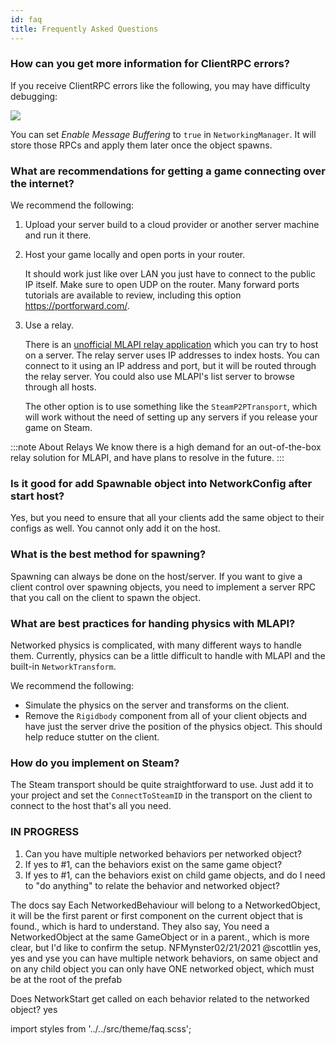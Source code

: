 ```yaml
---
id: faq
title: Frequently Asked Questions
---
```


### How can you get more information for ClientRPC errors?

If you receive ClientRPC errors like the following, you may have difficulty debugging:

![](/img/faq/clientrpc-error.png)

You can set *Enable Message Buffering* to `true` in `NetworkingManager`. It will store those RPCs and apply them later once the object spawns.

### What are recommendations for getting a game connecting over the internet?

We recommend the following:

1. Upload your server build to a cloud provider or another server machine and run it there.
1. Host your game locally and open ports in your router. 
   
   It should work just like over LAN you just have to connect to the public IP itself. Make sure to open UDP on the router. Many forward ports tutorials are available to review, including this option https://portforward.com/.
1. Use a relay. 
   
   There is an [unofficial MLAPI relay application](https://github.com/MidLevel/MLAPI.Relay) which you can try to host on a server. The relay server uses IP addresses to index hosts. You can connect to it using an IP address and port, but it will be routed through the relay server. You could also use MLAPI's list server to browse through all hosts.
   
   The other option is to use something like the `SteamP2PTransport`, which will work without the need of setting up any servers if you release your game on Steam.

  :::note About Relays
  We know there is a high demand for an out-of-the-box relay solution for MLAPI, and have plans to resolve in the future.
  :::


### Is it good for add Spawnable object into NetworkConfig after start host? 

Yes, but you need to ensure that all your clients add the same object to their configs as well. You cannot only add it on the host.

### What is the best method for spawning?

Spawning can always be done on the host/server. If you want to give a client control over spawning objects, you need to implement a server RPC that you call on the client to spawn the object.

### What are best practices for handing physics with MLAPI?

Networked physics is complicated, with many different ways to handle them. Currently, physics can be a little difficult to handle with MLAPI and the built-in `NetworkTransform`. 

We recommend the following:

* Simulate the physics on the server and transforms on the client.
* Remove the `Rigidbody` component from all of your client objects and have just the server drive the position of the physics object. This should help reduce stutter on the client.

### How do you implement on Steam?

The Steam transport should be quite straightforward to use. Just add it to your project and set the `ConnectToSteamID` in the transport on the client to connect to the host that's all you need.

### IN PROGRESS
1. Can you have multiple networked behaviors per networked object?
2. If yes to #1, can the behaviors exist on the same game object?
3. If yes to #1, can the behaviors exist on child game objects, and do I need to "do anything" to relate the behavior and networked object?

The docs say Each NetworkedBehaviour will belong to a NetworkedObject, it will be the first parent or first component on the current object that is found., which is hard to understand. They also say, You need a NetworkedObject at the same GameObject or in a parent., which is more clear, but I'd like to confirm the setup.
NFMynster02/21/2021
@scottlin yes, yes and yse
you can have multiple network behaviors, on same object and on any child object
you can only have ONE networked object, which must be at the root of the prefab

Does NetworkStart get called on each behavior related to the networked object?
yes

import styles from '../../src/theme/faq.scss';